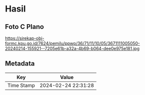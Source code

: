 # Hasil

## Foto C Plano

https://sirekap-obj-formc.kpu.go.id/7624/pemilu/ppwp/36/71/11/10/05/3671111005050-20240214-155921--7205e61b-a32a-4b69-b064-dee0e975e181.jpg


## Metadata

| Key        | Value               |
| ---------- | ------------------- |
| Time Stamp | 2024-02-24 22:31:28 |



